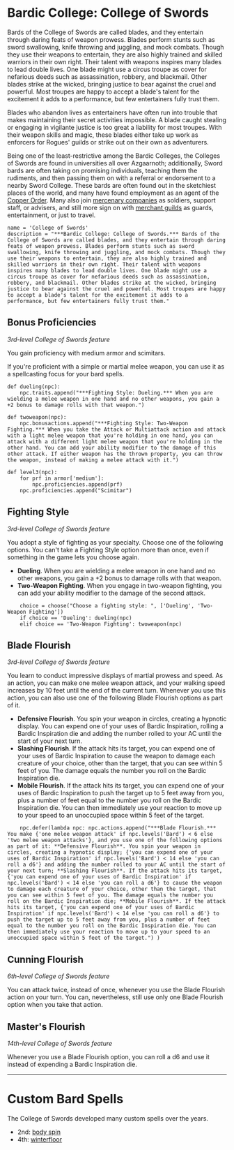 # Bardic College: College of Swords
Bards of the College of Swords are called blades, and they entertain through daring feats of weapon prowess. Blades perform stunts such as sword swallowing, knife throwing and juggling, and mock combats. Though they use their weapons to entertain, they are also highly trained and skilled warriors in their own right. Their talent with weapons inspires many blades to lead double lives. One blade might use a circus troupe as cover for nefarious deeds such as assassination, robbery, and blackmail. Other blades strike at the wicked, bringing justice to bear against the cruel and powerful. Most troupes are happy to accept a blade's talent for the excitement it adds to a performance, but few entertainers fully trust them.

Blades who abandon lives as entertainers have often run into trouble that makes maintaining their secret activities impossible. A blade caught stealing or engaging in vigilante justice is too great a liability for most troupes. With their weapon skills and magic, these blades either take up work as enforcers for Rogues' guilds or strike out on their own as adventurers.

Being one of the least-restrictive among the Bardic Colleges, the Colleges of Swords are found in universities all over Azgaarnoth; additionally, Sword bards are often taking on promising individuals, teaching them the rudiments, and then passing them on with a referral or endorsement to a nearby Sword College. These bards are often found out in the sketchiest places of the world, and many have found employment as an agent of the [Copper Order](../../Organizations/MilitantOrders/DraconicOrder/Copper.md). Many also join [mercenary companies](../../Organizations/MercCompanies/index.md) as soldiers, support staff, or advisers, and still more sign on with [merchant guilds](../../Organizations/MerchantGuilds/index.md) as guards, entertainment, or just to travel.

```
name = 'College of Swords'
description = "***Bardic College: College of Swords.*** Bards of the College of Swords are called blades, and they entertain through daring feats of weapon prowess. Blades perform stunts such as sword swallowing, knife throwing and juggling, and mock combats. Though they use their weapons to entertain, they are also highly trained and skilled warriors in their own right. Their talent with weapons inspires many blades to lead double lives. One blade might use a circus troupe as cover for nefarious deeds such as assassination, robbery, and blackmail. Other blades strike at the wicked, bringing justice to bear against the cruel and powerful. Most troupes are happy to accept a blade's talent for the excitement it adds to a performance, but few entertainers fully trust them."
```

## Bonus Proficiencies
*3rd-level College of Swords feature*

You gain proficiency with medium armor and scimitars.

If you're proficient with a simple or martial melee weapon, you can use it as a spellcasting focus for your bard spells.

```
def dueling(npc):
    npc.traits.append("***Fighting Style: Dueling.*** When you are wielding a melee weapon in one hand and no other weapons, you gain a +2 bonus to damage rolls with that weapon.")

def twoweapon(npc):
    npc.bonusactions.append("***Fighting Style: Two-Weapon Fighting.*** When you take the Attack or Multiattack action and attack with a light melee weapon that you're holding in one hand, you can attack with a different light melee weapon that you're holding in the other hand. You can add your ability modifier to the damage of this other attack. If either weapon has the thrown property, you can throw the weapon, instead of making a melee attack with it.")

def level3(npc):
    for prf in armor['medium']:
        npc.proficiencies.append(prf)
    npc.proficiencies.append("Scimitar")
```

## Fighting Style
*3rd-level College of Swords feature*

You adopt a style of fighting as your specialty. Choose one of the following options. You can't take a Fighting Style option more than once, even if something in the game lets you choose again.

* **Dueling**. When you are wielding a melee weapon in one hand and no other weapons, you gain a +2 bonus to damage rolls with that weapon.
* **Two-Weapon Fighting**. When you engage in two-weapon fighting, you can add your ability modifier to the damage of the second attack.

```
    choice = choose("Choose a fighting style: ", ['Dueling', 'Two-Weapon Fighting'])
    if choice == 'Dueling': dueling(npc)
    elif choice == 'Two-Weapon Fighting': twoweapon(npc)
```

## Blade Flourish
*3rd-level College of Swords feature*

You learn to conduct impressive displays of martial prowess and speed. As an action, you can make one melee weapon attack, and your walking speed increases by 10 feet until the end of the current turn. Whenever you use this action, you can also use one of the following Blade Flourish options as part of it.

* **Defensive Flourish**. You spin your weapon in circles, creating a hypnotic display. You can expend one of your uses of Bardic Inspiration, rolling a Bardic Inspiration die and adding the number rolled to your AC until the start of your next turn.
* **Slashing Flourish**. If the attack hits its target, you can expend one of your uses of Bardic Inspiration to cause the weapon to damage each creature of your choice, other than the target, that you can see within 5 feet of you. The damage equals the number you roll on the Bardic Inspiration die.
* **Mobile Flourish**. If the attack hits its target, you can expend one of your uses of Bardic Inspiration to push the target up to 5 feet away from you, plus a number of feet equal to the number you roll on the Bardic Inspiration die. You can then immediately use your reaction to move up to your speed to an unoccupied space within 5 feet of the target.

```
    npc.defer(lambda npc: npc.actions.append("***Blade Flourish.*** You make {'one melee weapon attack' if npc.levels('Bard') < 6 else 'two melee weapon attacks'}, and you use one of the following options as part of it: **Defensive Flourish**. You spin your weapon in circles, creating a hypnotic display; {'you can expend one of your uses of Bardic Inspiration' if npc.levels('Bard') < 14 else 'you can roll a d6'} and adding the number rolled to your AC until the start of your next turn; **Slashing Flourish**. If the attack hits its target, {'you can expend one of your uses of Bardic Inspiration' if npc.levels('Bard') < 14 else 'you can roll a d6'} to cause the weapon to damage each creature of your choice, other than the target, that you can see within 5 feet of you. The damage equals the number you roll on the Bardic Inspiration die; **Mobile Flourish**. If the attack hits its target, {'you can expend one of your uses of Bardic Inspiration' if npc.levels('Bard') < 14 else 'you can roll a d6'} to push the target up to 5 feet away from you, plus a number of feet equal to the number you roll on the Bardic Inspiration die. You can then immediately use your reaction to move up to your speed to an unoccupied space within 5 feet of the target.") )
```

## Cunning Flourish
*6th-level College of Swords feature*

You can attack twice, instead of once, whenever you use the Blade Flourish action on your turn. You can, nevertheless, still use only one Blade Flourish option when you take that action.

## Master's Flourish
*14th-level College of Swords feature*

Whenever you use a Blade Flourish option, you can roll a d6 and use it instead of expending a Bardic Inspiration die.

---

# Custom Bard Spells
The College of Swords developed many custom spells over the years.

* 2nd: [body spin]()
* 4th: [winterfloor]()

